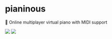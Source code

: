 # pianinous

🎹 Online multiplayer virtual piano with MIDI support

![](https://raw.githubusercontent.com/drahoslove/pianinous/assets/screenshot-n-1.png)
![](https://raw.githubusercontent.com/drahoslove/pianinous/assets/screenshot-c-1.png)
